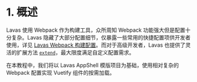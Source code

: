 # 1. 概述

Lavas 使用 Webpack 作为构建工具，众所周知 Webpack 功能强大但是配置十分复杂。Lavas 隐藏了大部分配置细节，仅暴露一些常用的快捷配置项供开发者使用，详见 [Lavas Webpack 构建配置](/guide/v2/advanced/build-config)。而对于高级开发者，Lavas 也提供了灵活的扩展方法 [`extend`](guide/v2/advanced/build-config#extend)，最大限度满足自定义配置需求。

在本教程中，我们将以 Lavas AppShell 模版项目为基础，使用相对复杂的 Webpack 配置实现 Vuetify 组件的按需加载。
